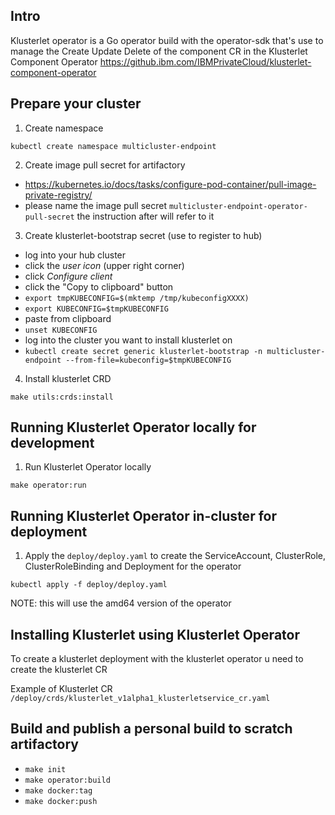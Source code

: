 ## Intro 
Klusterlet operator is a Go operator build with the operator-sdk that's use to manage the Create Update Delete of the component CR in the Klusterlet Component Operator https://github.ibm.com/IBMPrivateCloud/klusterlet-component-operator


## Prepare your cluster 
1. Create namespace
```
kubectl create namespace multicluster-endpoint
```

2. Create image pull secret for artifactory
- https://kubernetes.io/docs/tasks/configure-pod-container/pull-image-private-registry/
- please name the image pull secret `multicluster-endpoint-operator-pull-secret` the instruction after will refer to it


3. Create klusterlet-bootstrap secret (use to register to hub)
- log into your hub cluster 
- click the *user icon* (upper right corner)
- click *Configure client*
- click the "Copy to clipboard" button
- `export tmpKUBECONFIG=$(mktemp /tmp/kubeconfigXXXX)`
- `export KUBECONFIG=$tmpKUBECONFIG`
- paste from clipboard
- `unset KUBECONFIG`
- log into the cluster you want to install klusterlet on
- `kubectl create secret generic klusterlet-bootstrap -n multicluster-endpoint --from-file=kubeconfig=$tmpKUBECONFIG`

4. Install klusterlet CRD
```
make utils:crds:install
```

## Running Klusterlet Operator locally for development
1. Run Klusterlet Operator locally
```
make operator:run
```

## Running Klusterlet Operator in-cluster for deployment
1. Apply the `deploy/deploy.yaml` to create the ServiceAccount, ClusterRole, ClusterRoleBinding and Deployment for the operator
```
kubectl apply -f deploy/deploy.yaml
```
NOTE: this will use the amd64 version of the operator

## Installing Klusterlet using Klusterlet Operator 
To create a klusterlet deployment with the klusterlet operator u need to create the klusterlet CR

Example of Klusterlet CR `/deploy/crds/klusterlet_v1alpha1_klusterletservice_cr.yaml`

## Build and publish a personal build to scratch artifactory
- `make init`
- `make operator:build`
- `make docker:tag`
- `make docker:push`
